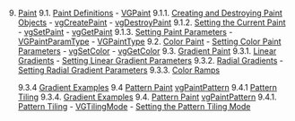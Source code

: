 9. [Paint](#chapter9)
	9.1. [Paint Definitions](#Paint_Definitions)
		- [VGPaint](#VGPaint)
		9.1.1. [Creating and Destroying Paint Objects](#Creating_and_Destroying_Paint_Objects)
			- [vgCreatePaint](#vgCreatePaint)
			- [vgDestroyPaint](#vgDestroyPaint)
		9.1.2. [Setting the Current Paint](#Setting_the_Current_Paint)
			- [vgSetPaint](#vgSetPaint)
			- [vgGetPaint](#vgGetPaint)
		9.1.3. [Setting Paint Parameters](#Setting_Paint_Parameters)
			- [VGPaintParamType](#VGPaintParamType)
			- [VGPaintType](#VGPaintType)
	9.2. [Color Paint](#Color_Paint)
		- [Setting Color Paint Parameters](#Setting_Color_Paint_Parameters)
		- [vgSetColor](#vgSetColor)
		- [vgGetColor](#vgGetColor)
	9.3. [Gradient Paint](#Gradient_Paint)
		9.3.1. [Linear Gradients](#Linear_Gradients)
			- [Setting Linear Gradient Parameters](#Setting_Linear_Gradient_Parameters)
		9.3.2. [Radial Gradients](#Radial_Gradients)
			- [Setting Radial Gradient Parameters](#Setting_Radial_Gradient_Parameters)
		9.3.3. [Color Ramps](#Color_Ramps)

	9.3.4 [Gradient Examples](#Gradient_Examples)
	9.4 [Pattern Paint](#Pattern_Paint)
		[vgPaintPattern](#vgPaintPattern)
		9.4.1 [Pattern Tiling](#Pattern_Tiling)
	9.3.4. [Gradient Examples](#Gradient_Examples)
	9.4. [Pattern Paint](#Pattern_Paint)
		[vgPaintPattern](#vgPaintPattern)
		9.4.1. [Pattern Tiling](#Pattern_Tiling)
			- [VGTilingMode](#VGTilingMode)
			- [Setting the Pattern Tiling Mode](#Setting_the_Pattern_Tiling_Mode)
